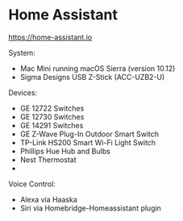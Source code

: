 # Home Assistant

https://home-assistant.io

System:
<ul>
<li>Mac Mini running macOS Sierra (version 10.12)</li>
<li>Sigma Designs USB Z-Stick (ACC-UZB2-U)</li>
</ul>

Devices:
<ul>
<li>GE 12722 Switches</li>
<li>GE 12730 Switches</li>
<li>GE 14291 Switches</li>
<li>GE Z-Wave Plug-In Outdoor Smart Switch</li>
<li>TP-Link HS200 Smart Wi-Fi Light Switch</li>
<li>Phillips Hue Hub and Bulbs</li>
<li>Nest Thermostat</li>   
<li><Yale Real Living Lock/li> 
</ul>

Voice Control:
<ul>
<li>Alexa via Haaska</li>
<li>Siri via Homebridge-Homeassistant plugin</li>
</ul>